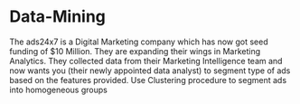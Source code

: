# Data-Mining

The ads24x7 is a Digital Marketing company which has now got seed funding of $10 Million. 
They are expanding their wings in Marketing Analytics. They collected data from their 
Marketing Intelligence team and now wants you (their newly appointed data analyst) to 
segment type of ads based on the features provided. Use Clustering procedure to segment 
ads into homogeneous groups
